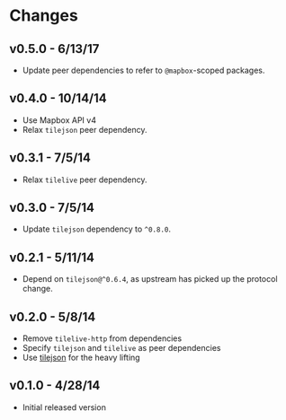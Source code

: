 # Changes

## v0.5.0 - 6/13/17

* Update peer dependencies to refer to `@mapbox`-scoped packages.

## v0.4.0 - 10/14/14

* Use Mapbox API v4
* Relax `tilejson` peer dependency.

## v0.3.1 - 7/5/14

* Relax `tilelive` peer dependency.

## v0.3.0 - 7/5/14

* Update `tilejson` dependency to `^0.8.0`.

## v0.2.1 - 5/11/14

* Depend on `tilejson@^0.6.4`, as upstream has picked up the protocol change.

## v0.2.0 - 5/8/14

* Remove `tilelive-http` from dependencies
* Specify `tilejson` and `tilelive` as peer dependencies
* Use [tilejson](https://github.com/mapbox/node-tilejson) for the heavy lifting

## v0.1.0 - 4/28/14

* Initial released version
